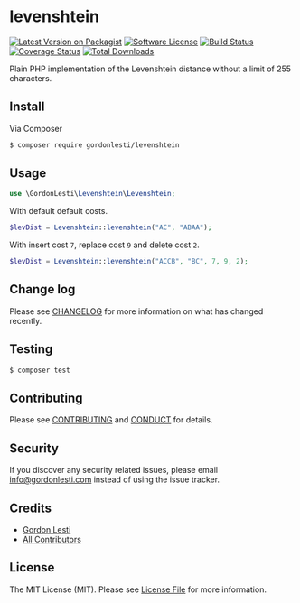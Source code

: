 # levenshtein

[![Latest Version on Packagist][ico-version]][link-packagist]
[![Software License][ico-license]](LICENSE.md)
[![Build Status][ico-travis]][link-travis]
[![Coverage Status][ico-coveralls]][link-coveralls]
[![Total Downloads][ico-downloads]][link-downloads]

Plain PHP implementation of the Levenshtein distance without a limit of 255 characters.

## Install

Via Composer

``` bash
$ composer require gordonlesti/levenshtein
```

## Usage

``` php
use \GordonLesti\Levenshtein\Levenshtein;
```

With default default costs.

``` php
$levDist = Levenshtein::levenshtein("AC", "ABAA");
```

With insert cost `7`, replace cost `9` and delete cost `2`.

``` php
$levDist = Levenshtein::levenshtein("ACCB", "BC", 7, 9, 2);
```

## Change log

Please see [CHANGELOG](CHANGELOG.md) for more information on what has changed recently.

## Testing

``` bash
$ composer test
```

## Contributing

Please see [CONTRIBUTING](CONTRIBUTING.md) and [CONDUCT](CONDUCT.md) for details.

## Security

If you discover any security related issues, please email info@gordonlesti.com instead of using the issue tracker.

## Credits

- [Gordon Lesti][link-author]
- [All Contributors][link-contributors]

## License

The MIT License (MIT). Please see [License File](LICENSE.md) for more information.

[ico-version]: https://img.shields.io/packagist/v/gordonlesti/levenshtein.svg?style=flat-square
[ico-license]: https://img.shields.io/badge/license-MIT-brightgreen.svg?style=flat-square
[ico-travis]: https://img.shields.io/travis/GordonLesti/levenshtein/master.svg?style=flat-square
[ico-coveralls]: https://img.shields.io/coveralls/GordonLesti/levenshtein/master.svg?style=flat-square
[ico-downloads]: https://img.shields.io/packagist/dt/gordonlesti/levenshtein.svg?style=flat-square

[link-packagist]: https://packagist.org/packages/gordonlesti/levenshtein
[link-travis]: https://travis-ci.org/GordonLesti/levenshtein
[link-coveralls]: https://coveralls.io/r/GordonLesti/levenshtein?branch=master
[link-downloads]: https://packagist.org/packages/gordonlesti/levenshtein
[link-author]: https://github.com/GordonLesti
[link-contributors]: ../../contributors
